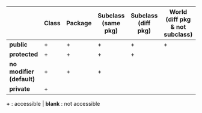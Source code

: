 |            | Class | Package | Subclass (same pkg) | Subclass (diff pkg) | World (diff pkg & not subclass) |
|------------|-------|---------|---------------------|----------------------|-------|
| **public** |   +   |    +    |          +          |          +           |   +   |
| **protected** |   +   |    +    |          +          |          +           |       |
| **no modifier (default)** |   +   |    +    |          +          |                      |       |
| **private** |   +   |         |                     |                      |       |


**+** : accessible |
**blank** : not accessible